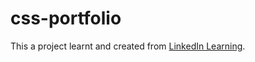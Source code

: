 # css-portfolio
This a project learnt and created from [LinkedIn Learning](https://www.linkedin.com/learning-login/share?account=81099860&amp;forceAccount=false&amp;redirect=https%3A%2F%2Fwww.linkedin.com%2Flearning%2Fcss-essential-training-3%3Ftrk%3Dshare_ent_url%26shareId%3DsAmEmaofSNuNGMTd%252BX99kg%253D%253D).
